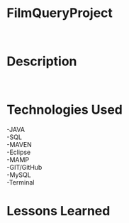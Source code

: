 # FilmQueryProject
<br>

# Description
<br>

# Technologies Used

-JAVA<br>
-SQL<br>
-MAVEN<br>
-Eclipse<br>
-MAMP<br>
-GIT/GitHub<br>
-MySQL<br>
-Terminal<br>

# Lessons Learned
<br>